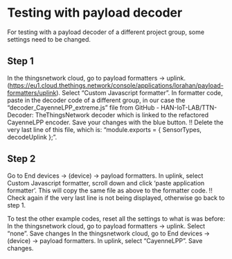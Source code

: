 # Testing with payload decoder

For testing with a payload decoder of a different project group, some settings need to be changed. 
## Step 1
In the thingsnetwork cloud, go to payload formatters -> uplink. (https://eu1.cloud.thethings.network/console/applications/lorahan/payload-formatters/uplink). Select “Custom Javascript formatter”. In formatter code, paste in the decoder code of a different group, in our case the “decoder_CayenneLPP_extreme.js” file from GitHub - HAN-IoT-LAB/TTN-Decoder: TheThingsNetwork decoder which is linked to the refactored CayenneLPP encoder. Save your changes with the blue button.
!! Delete the very last line of this file, which is: “module.exports = { SensorTypes, decodeUplink };”. 

## Step 2
Go to End devices -> (device) -> payload formatters. In uplink, select Custom Javascript formatter, scroll down and click ‘paste application formatter’. This will copy the same file as above to the formatter code. 
!! Check again if the very last line is not being displayed, otherwise go back to step 1. 

To test the other example codes, reset all the settings to what is was before:
In the thingsnetwork cloud, go to payload formatters -> uplink. Select “none”. Save changes
In the thingsnetwork cloud, go to End devices -> (device) -> payload formatters. In uplink, select “CayenneLPP”. Save changes. 



